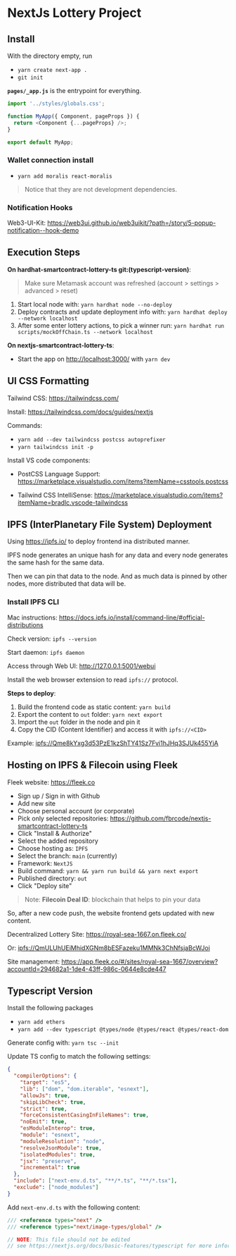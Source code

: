 # NextJs Lottery Project

## Install

With the directory empty, run

- `yarn create next-app .`
- `git init`

**`pages/_app.js`** is the entrypoint for everything.

```js
import '../styles/globals.css';

function MyApp({ Component, pageProps }) {
  return <Component {...pageProps} />;
}

export default MyApp;
```

### Wallet connection install

- `yarn add moralis react-moralis`

> Notice that they are not development dependencies.

### Notification Hooks

Web3-UI-Kit: <https://web3ui.github.io/web3uikit/?path=/story/5-popup-notification--hook-demo>

## Execution Steps

**On hardhat-smartcontract-lottery-ts git:(typescript-version)**:

> Make sure Metamask account was refreshed (account > settings > advanced > reset)

1. Start local node with: `yarn hardhat node --no-deploy`
2. Deploy contracts and update deployment info with: `yarn hardhat deploy --network localhost`
3. After some enter lottery actions, to pick a winner run: `yarn hardhat run scripts/mockOffChain.ts --network localhost`

**On nextjs-smartcontract-lottery-ts**:

- Start the app on <http://localhost:3000/> with `yarn dev`

## UI CSS Formatting

Tailwind CSS: <https://tailwindcss.com/>

Install: <https://tailwindcss.com/docs/guides/nextjs>

Commands:

- `yarn add --dev tailwindcss postcss autoprefixer`
- `yarn tailwindcss init -p`

Install VS code components:

- PostCSS Language Support: <https://marketplace.visualstudio.com/items?itemName=csstools.postcss>

- Tailwind CSS IntelliSense: <https://marketplace.visualstudio.com/items?itemName=bradlc.vscode-tailwindcss>

## IPFS (InterPlanetary File System) Deployment

Using <https://ipfs.io/> to deploy frontend ina distributed manner.

IPFS node generates an unique hash for any data and every node generates the same hash for the same data.

Then we can pin that data to the node. And as much data is pinned by other nodes, more distributed that data will be.

### Install IPFS CLI

Mac instructions: <https://docs.ipfs.io/install/command-line/#official-distributions>

Check version: `ipfs --version`

Start daemon: `ipfs daemon`

Access through Web UI: <http://127.0.0.1:5001/webui>

Install the web browser extension to read `ipfs://` protocol.

**Steps to deploy**:

1. Build the frontend code as static content: `yarn build`
2. Export the content to `out` folder: `yarn next export`
3. Import the `out` folder in the node and pin it
4. Copy the CID (Content Identifier) and access it with `ipfs://<CID>`

Example: <ipfs://Qme8kYxg3d53PzE1kzShTY41Sz7Fvi1hJHq3SJUk455YjA>

## Hosting on IPFS & Filecoin using Fleek

Fleek website: <https://fleek.co>

- Sign up / Sign in with Github
- Add new site
- Choose personal account (or corporate)
- Pick only selected repositories: <https://github.com/fbrcode/nextjs-smartcontract-lottery-ts>
- Click "Install & Authorize"
- Select the added repository
- Choose hosting as: `IPFS`
- Select the branch: `main` (currently)
- Framework: `NextJS`
- Build command: `yarn && yarn run build && yarn next export`
- Published directory: `out`
- Click "Deploy site"

> Note: **Filecoin Deal ID**: blockchain that helps to pin your data

So, after a new code push, the website frontend gets updated with new content.

Decentralized Lottery Site: <https://royal-sea-1667.on.fleek.co/>

Or: <ipfs://QmULUhUEiMhidXGNm8bESFazeku1MMNk3ChNfsjaBcWJoi>

Site management: <https://app.fleek.co/#/sites/royal-sea-1667/overview?accountId=294682a1-1de4-43ff-986c-0644e8cde447>

## Typescript Version

Install the following packages

- `yarn add ethers`
- `yarn add --dev typescript @types/node @types/react @types/react-dom`

Generate config with: `yarn tsc --init`

Update TS config to match the following settings:

```json
{
  "compilerOptions": {
    "target": "es5",
    "lib": ["dom", "dom.iterable", "esnext"],
    "allowJs": true,
    "skipLibCheck": true,
    "strict": true,
    "forceConsistentCasingInFileNames": true,
    "noEmit": true,
    "esModuleInterop": true,
    "module": "esnext",
    "moduleResolution": "node",
    "resolveJsonModule": true,
    "isolatedModules": true,
    "jsx": "preserve",
    "incremental": true
  },
  "include": ["next-env.d.ts", "**/*.ts", "**/*.tsx"],
  "exclude": ["node_modules"]
}
```

Add `next-env.d.ts` with the following content:

```ts
/// <reference types="next" />
/// <reference types="next/image-types/global" />

// NOTE: This file should not be edited
// see https://nextjs.org/docs/basic-features/typescript for more information.
```
